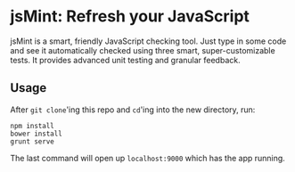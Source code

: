 # jsMint: Refresh your JavaScript

jsMint is a smart, friendly JavaScript checking tool. Just type in some code and see it automatically checked using three smart, super-customizable tests. It provides advanced unit testing and granular feedback. 

## Usage

After `git clone`'ing this repo and `cd`'ing into the new directory, run:

```
npm install
bower install
grunt serve
```

The last command will open up `localhost:9000` which has the app running.
